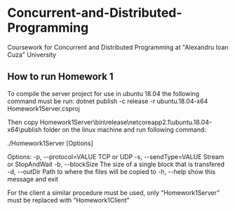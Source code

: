 # Concurrent-and-Distributed-Programming
Coursework for Concurrent and Distributed Programming at "Alexandru Ioan Cuza" University

## How to run Homework 1

To compile the server project for use in ubuntu 18.04 the following command must be run:
dotnet publish -c release -r ubuntu.18.04-x64 Homework1Server.csproj

Then copy Homework1Server\bin\release\netcoreapp2.1\ubuntu.18.04-x64\publish folder on the linux machine and run following command:

./Homework1Server [Options]

Options:
  -p, --protocol=VALUE       TCP or UDP
  -s, --sendType=VALUE       Stream or StopAndWait
  -b, --blockSize            The size of a single block that is transfered
  -d, --outDir               Path to where the files will be copied to
  -h, --help                 show this message and exit

For the client a similar procedure must be used, only “Homework1Server” must be replaced with “Homework1Client”

